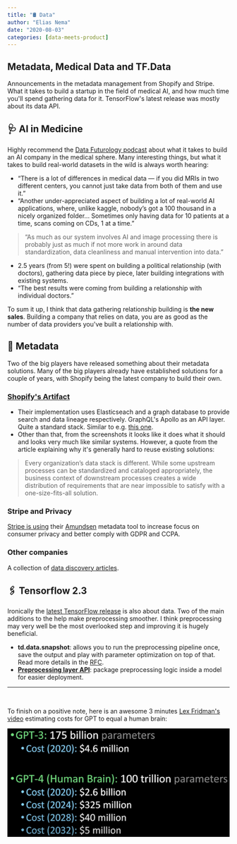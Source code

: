 ```yaml
---
title: "🛢 Data"
author: "Elias Nema"
date: "2020-08-03"
categories: [data-meets-product]
---
```


## Metadata, Medical Data and TF.Data

Announcements in the metadata management from Shopify and Stripe. What it takes to build a startup in the field of medical AI, and how much time you'll spend gathering data for it. TensorFlow's latest release was mostly about its data API.

## 🩺 AI in Medicine

Highly recommend the [Data Futurology podcast](https://www.datafuturology.com/podcast/2020/7/14/127-reinventing-prostate-cancer-testing-with-ai-from-development-to-regulation-to-production-with-elliot-smith-ceo-amp-founder) about what it takes to build an AI company in the medical sphere. Many interesting things, but what it takes to build real-world datasets in the wild is always worth hearing:

* “There is a lot of differences in medical data — if you did MRIs in two different centers, you cannot just take data from both of them and use it.”
* “Another under-appreciated aspect of building a lot of real-world AI applications, where, unlike kaggle, nobody’s got a 100 thousand in a nicely organized folder... Sometimes only having data for 10 patients at a time, scans coming on CDs, 1 at a time.”

> “As much as our system involves AI and image processing there is probably just as much if not more work in around data standardization, data cleanliness and manual intervention into data.”

* 2.5 years (from 5!) were spent on building a political relationship (with doctors), gathering data piece by piece, later building integrations with existing systems.
* “The best results were coming from building a relationship with individual doctors.”

To sum it up, I think that data gathering relationship building is **the new sales**. Building a company that relies on data, you are as good as the number of data providers you've built a relationship with.

## 📼 Metadata

Two of the big players have released something about their metadata solutions. Many of the big players already have established solutions for a couple of years, with Shopify being the latest company to build their own.

### [Shopify's Artifact](https://engineering.shopify.com/blogs/engineering/solving-data-discovery-challenges-shopify)

* Their implementation uses Elasticseach and a graph database to provide search and data lineage respectively. GraphQL's Apollo as an API layer. Quite a standard stack. Similar to e.g. [this one](https://lyft.github.io/amundsen/architecture/).
* Other than that, from the screenshots it looks like it does what it should and looks very much like similar systems. However, a quote from the article explaining why it's generally hard to reuse existing solutions:

>Every organization’s data stack is different. While some upstream processes can be standardized and cataloged appropriately, the business context of downstream processes creates a wide distribution of requirements that are near impossible to satisfy with a one-size-fits-all solution.

### Stripe and Privacy

[Stripe is using](https://developer.squareup.com/blog/using-amundsen-to-support-user-privacy-via-metadata-collection-at-square/) their [Amundsen](https://lyft.github.io/amundsen/) metadata tool to increase focus on consumer privacy and better comply with GDPR and CCPA.

### Other companies

A collection of [data discovery articles](https://github.com/eugeneyan/applied-ml).

## 🖇 Tensorflow 2.3

Ironically the [latest TensorFlow release](https://blog.tensorflow.org/2020/07/whats-new-in-tensorflow-2-3.html) is also about data. Two of the main additions to the help make preprocessing smoother. I think preprocessing may very well be the most overlooked step and improving it is hugely beneficial.

* **td.data.snapshot**: allows you to run the preprocessing pipeline once, save the output and play with parameter optimization on top of that. Read more details in the [RFC](https://github.com/tensorflow/community/blob/master/rfcs/20200107-tf-data-snapshot.md).
* **[Preprocessing layer API](https://www.tensorflow.org/api_docs/python/tf/keras/layers/experimental/preprocessing?version=nightly)**: package preprocessing logic inside a model for easier deployment.

---
<br/>

To finish on a positive note, here is an awesome 3 minutes [Lex Fridman's video](https://www.youtube.com/watch?v=kpiY_LemaTc) estimating costs for GPT to equal a human brain:

![gpt costs](2020-08-03.png)
